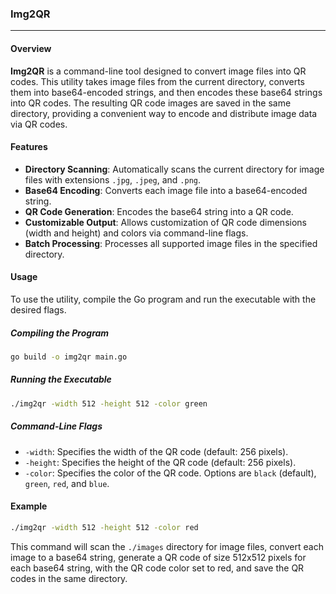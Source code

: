### Img2QR

---

#### Overview

**Img2QR** is a command-line tool designed to convert image files into QR codes. This utility takes image files from the current directory, converts them into base64-encoded strings, and then encodes these base64 strings into QR codes. The resulting QR code images are saved in the same directory, providing a convenient way to encode and distribute image data via QR codes.

#### Features

- **Directory Scanning**: Automatically scans the current directory for image files with extensions `.jpg`, `.jpeg`, and `.png`.
- **Base64 Encoding**: Converts each image file into a base64-encoded string.
- **QR Code Generation**: Encodes the base64 string into a QR code.
- **Customizable Output**: Allows customization of QR code dimensions (width and height) and colors via command-line flags.
- **Batch Processing**: Processes all supported image files in the specified directory.

#### Usage

To use the utility, compile the Go program and run the executable with the desired flags.

##### Compiling the Program

```sh
go build -o img2qr main.go
```

##### Running the Executable

```sh
./img2qr -width 512 -height 512 -color green
```

##### Command-Line Flags

- `-width`: Specifies the width of the QR code (default: 256 pixels).
- `-height`: Specifies the height of the QR code (default: 256 pixels).
- `-color`: Specifies the color of the QR code. Options are `black` (default), `green`, `red`, and `blue`.

#### Example

```sh
./img2qr -width 512 -height 512 -color red
```

This command will scan the `./images` directory for image files, convert each image to a base64 string, generate a QR code of size 512x512 pixels for each base64 string, with the QR code color set to red, and save the QR codes in the same directory.